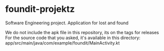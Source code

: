 # foundit-projektz
Software Engineering project. Application for lost and found

We do not include the apk file in this repository, its on the tags for releases
For the source code that you asked, it's available in this directory: 
app/src/main/java/com/example/foundit/MainActivity.kt
